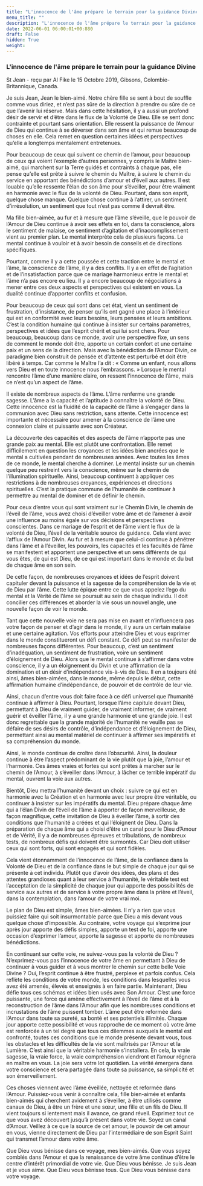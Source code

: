 ```yaml
---
title: "L'innocence de l'âme prépare le terrain pour la guidance Divine"
menu_title: ""
description: "L'innocence de l'âme prépare le terrain pour la guidance Divine"
date: 2022-06-01 06:00:01+00:880
draft: False
hidden: True
weight:
---
```

### L'innocence de l'âme prépare le terrain pour la guidance Divine

St Jean - reçu par Al Fike le 15 Octobre 2019, Gibsons, Colombie-Britannique, Canada.

Je suis Jean, Jean le bien-aimé. Notre chère fille se sent à bout de souffle comme vous diriez, et n’est pas sûre de la direction à prendre ou sûre de ce que l’avenir lui réserve. Mais dans cette hésitation, il y a aussi un profond désir de servir et d’être dans le flux de la Volonté de Dieu. Elle se sent donc contrainte et pourtant sans orientation. Elle ressent la puissance de l’Amour de Dieu qui continue à se déverser dans son âme et qui remue beaucoup de choses en elle. Cela remet en question certaines idées et perspectives qu’elle a longtemps mentalement entretenues.

Pour beaucoup de ceux qui suivent ce chemin de l’amour, pour beaucoup de ceux qui voient l’exemple d’autres personnes, y compris le Maître bien-aimé, qui marchent sur la Terre guidés et contraints à chaque pas, elle pense qu’elle est prête à suivre le chemin du Maître, à suivre le chemin du service en apportant des bénédictions d’amour et d’éveil aux autres. Il est louable qu’elle ressente l’élan de son âme pour s’éveiller, pour être vraiment en harmonie avec le flux de la volonté de Dieu. Pourtant, dans son esprit, quelque chose manque. Quelque chose continue à l’attirer, un sentiment d’irrésolution, un sentiment que tout n’est pas comme il devrait être.

Ma fille bien-aimée, au fur et à mesure que l’âme s’éveille, que le pouvoir de l’Amour de Dieu continue à avoir ses effets en toi, dans ta conscience, alors le sentiment de malaise, ce sentiment d’agitation et d’inaccomplissement vient au premier plan. Le mental interprète cela de plusieurs façons. Le mental continue à vouloir et à avoir besoin de conseils et de directions spécifiques.

Pourtant, comme il y a cette poussée et cette traction entre le mental et l’âme, la conscience de l’âme, il y a des conflits. Il y a en effet de l’agitation et de l’insatisfaction parce que ce mariage harmonieux entre le mental et l’âme n’a pas encore eu lieu. Il y a encore beaucoup de négociations à mener entre ces deux aspects et perspectives qui existent en vous. La dualité continue d’apporter conflits et confusion.

Pour beaucoup de ceux qui sont dans cet état, vient un sentiment de frustration, d’insistance, de penser qu’ils ont gagné une place à l’intérieur qui est en conformité avec leurs besoins, leurs pensées et leurs ambitions. C’est la condition humaine qui continue à insister sur certains paramètres, perspectives et idées que l’esprit chérit et qui lui sont chers. Pour beaucoup, beaucoup dans ce monde, avoir une perspective fixe, un sens de comment le monde doit être, apporte un certain confort et une certaine paix et un sens de la direction. Mais avec la bénédiction de l’Amour Divin, ce paradigme bien construit de pensée et d’attente est perturbé et doit être libéré à temps. Car comme le Maître l’a dit : « Comme un enfant, nous allons vers Dieu et en toute innocence nous l’embrassons. » Lorsque le mental rencontre l’âme d’une manière claire, on ressent l’innocence de l’âme, mais ce n’est qu’un aspect de l’âme.

Il existe de nombreux aspects de l’âme. L’âme renferme une grande sagesse. L’âme a la capacité et l’aptitude à connaître la volonté de Dieu. Cette innocence est la fluidité de la capacité de l’âme à s’engager dans la communion avec Dieu sans restriction, sans attente. Cette innocence est importante et nécessaire pour amener à la conscience de l’âme une connexion claire et puissante avec son Créateur.

La découverte des capacités et des aspects de l’âme n’apporte pas une grande paix au mental. Elle est plutôt une confrontation. Elle remet difficilement en question les croyances et les idées bien ancrées que le mental a cultivées pendant de nombreuses années. Avec toutes les âmes de ce monde, le mental cherche à dominer. Le mental insiste sur un chemin quelque peu restreint vers la conscience, même sur le chemin de l’illumination spirituelle. Ainsi, beaucoup continuent à appliquer ces restrictions à de nombreuses croyances, expériences et directions spirituelles. C’est la pratique commune de l’humanité de continuer à permettre au mental de dominer et de définir le chemin.

Pour ceux d’entre vous qui sont vraiment sur le Chemin Divin, le chemin de l’éveil de l’âme, vous avez choisi d’éveiller votre âme et de l’amener à avoir une influence au moins égale sur vos décisions et perspectives conscientes. Dans ce mariage de l’esprit et de l’âme vient le flux de la volonté de Dieu, l’éveil de la véritable source de guidance. Cela vient avec l’afflux de l’Amour Divin. Au fur et à mesure que celui-ci continue à pénétrer dans l’âme et à l’éveiller, les pouvoirs, les capacités et les facultés de l’âme se manifestent et apportent une perspective et un sens différents de qui vous êtes, de qui est Dieu, de ce qui est important dans le monde et du but de chaque âme en son sein.

De cette façon, de nombreuses croyances et idées de l’esprit doivent capituler devant la puissance et la sagesse de la compréhension de la vie et de Dieu par l’âme. Cette lutte épique entre ce que vous appelez l’ego du mental et la Vérité de l’âme se poursuit au sein de chaque individu. Il doit concilier ces différences et aborder la vie sous un nouvel angle, une nouvelle façon de voir le monde.

Tant que cette nouvelle voie ne sera pas mise en avant et n’influencera pas votre façon de penser et d’agir dans le monde, il y aura un certain malaise et une certaine agitation. Vos efforts pour atteindre Dieu et vous exprimer dans le monde constitueront un défi constant. Ce défi peut se manifester de nombreuses façons différentes. Pour beaucoup, c’est un sentiment d’inadéquation, un sentiment de frustration, voire un sentiment d’éloignement de Dieu. Alors que le mental continue à s’affirmer dans votre conscience, il y a un éloignement du Divin et une affirmation de la domination et un désir d’indépendance vis-à-vis de Dieu. Il en a toujours été ainsi, âmes bien-aimées, dans le monde, même depuis le début, cette affirmation humaine d’indépendance, de pouvoir et de contrôle de leur vie.

Ainsi, chacun d’entre vous doit faire face à ce défi universel que l’humanité continue à affirmer à Dieu. Pourtant, lorsque l’âme capitule devant Dieu, permettant à Dieu de vraiment guider, de vraiment informer, de vraiment guérir et éveiller l’âme, il y a une grande harmonie et une grande joie. Il est donc regrettable que la grande majorité de l’humanité ne veuille pas se défaire de ses désirs de contrôle, d’indépendance et d’éloignement de Dieu, permettant ainsi au mental matériel de continuer à affirmer ses impératifs et sa compréhension du monde.

Ainsi, le monde continue de croître dans l’obscurité. Ainsi, la douleur continue à être l’aspect prédominant de la vie plutôt que la joie, l’amour et l’harmonie. Ces âmes vraies et fortes qui sont prêtes à marcher sur le chemin de l’Amour, à s’éveiller dans l’Amour, à lâcher ce terrible impératif du mental, ouvrent la voie aux autres.

Bientôt, Dieu mettra l’humanité devant un choix : suivre ce qui est en harmonie avec la Création et en harmonie avec leur propre être véritable, ou continuer à insister sur les impératifs du mental. Dieu prépare chaque âme qui a l’élan Divin de l’éveil de l’âme à apporter de façon merveilleuse, de façon magnifique, cette invitation de Dieu à éveiller l’âme, à sortir des conditions que l’humanité a créées et qui l’éloignent de Dieu. Dans la préparation de chaque âme qui a choisi d’être un canal pour le Dieu d’Amour et de Vérité, il y a de nombreuses épreuves et tribulations, de nombreux tests, de nombreux défis qui doivent être surmontés. Car Dieu doit utiliser ceux qui sont forts, qui sont engagés et qui sont fidèles.

Cela vient étonnamment de l’innocence de l’âme, de la confiance dans la Volonté de Dieu et de la confiance dans le but simple de chaque jour qui se présente à cet individu. Plutôt que d’avoir des idées, des plans et des attentes grandioses quant à leur service à l’humanité, le véritable test est l’acceptation de la simplicité de chaque jour qui apporte des possibilités de service aux autres et de service à votre propre âme dans la prière et l’éveil, dans la contemplation, dans l’amour de votre vrai moi.

Le plan de Dieu est simple, âmes bien-aimées. Il n’y a rien que vous puissiez faire qui soit insurmontable parce que Dieu a mis devant vous quelque chose d’impossible. Au contraire, votre voyage qui s’exprime jour après jour apporte des défis simples, apporte un test de foi, apporte une occasion d’exprimer l’amour, apporte la sagesse et apporte de nombreuses bénédictions.

En continuant sur cette voie, ne suivez-vous pas la volonté de Dieu ? N’exprimez-vous pas l’innocence de votre âme en permettant à Dieu de continuer à vous guider et à vous montrer le chemin sur cette belle Voie Divine ? Oui, l’esprit continue à être frustré, perplexe et parfois confus. Cela reflète les conditions de votre monde, les conditions dans lesquelles vous avez été amenés, élevés et enseignés à en faire partie. Maintenant, Dieu défie tous ces schémas et idées bien usés avec Son Amour. C’est une force puissante, une force qui amène effectivement à l’éveil de l’âme et à la reconstruction de l’âme dans l’Amour afin que les nombreuses conditions et incrustations de l’âme puissent tomber. L’âme peut être reformée dans l’Amour dans toute sa pureté, sa bonté et ses potentiels illimités. Chaque jour apporte cette possibilité et vous rapproche de ce moment où votre âme est renforcée à un tel degré que tous ces dilemmes auxquels le mental est confronté, toutes ces conditions que le monde présente devant vous, tous les obstacles et les difficultés de la vie sont maîtrisés par l’Amour et la Lumière. C’est ainsi que la véritable harmonie s’installera. En cela, la vraie sagesse, la vraie force, la vraie compréhension viendront et l’amour régnera en maître en vous. La joie sera votre lot quotidien. La vérité émergera dans votre conscience et sera partagée dans toute sa puissance, sa simplicité et son émerveillement.

Ces choses viennent avec l’âme éveillée, nettoyée et reformée dans l’Amour. Puissiez-vous venir à connaître cela, fille bien-aimée et enfants bien-aimés qui cherchent avidement à s’éveiller, à être utilisés comme canaux de Dieu, à être un frère et une sœur, une fille et un fils de Dieu. Il vient toujours si lentement mais il avance, ce grand réveil. Exprimez tout ce que vous avez découvert jusqu’à présent dans votre vie. Soyez un canal d’Amour. Veillez à ce que la source de cet amour, le pouvoir de cet amour en vous, vienne directement de Dieu par l’intermédiaire de son Esprit Saint qui transmet l’amour dans votre âme.

Que Dieu vous bénisse dans ce voyage, mes bien-aimés. Que vous soyez comblés dans l’Amour et que la renaissance de votre âme continue d’être le centre d’intérêt primordial de votre vie. Que Dieu vous bénisse. Je suis Jean et je vous aime. Que Dieu vous bénisse tous. Que Dieu vous bénisse dans votre voyage.
